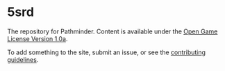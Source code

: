 # 5srd

The repository for Pathminder. Content is available under the [Open Game License Version 1.0a](LICENSE.md).

To add something to the site, submit an issue, or see the [contributing guidelines](CONTRIBUTING.md).
